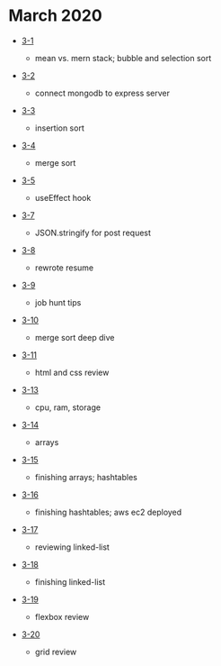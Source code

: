# March 2020

- [3-1](./days/3-1.md)
  - mean vs. mern stack; bubble and selection sort 

- [3-2](./days/3-2.md)
  - connect mongodb to express server

- [3-3](./days/3-3.md)
  - insertion sort

- [3-4](./days/3-4.md)
  - merge sort 

- [3-5](./days/3-5.md)
  - useEffect hook 

- [3-7](./days/3-7.md)
  - JSON.stringify for post request

- [3-8](./days/3-8.md)
  - rewrote resume

- [3-9](./days/3-9.md)
  - job hunt tips

- [3-10](./days/3-10.md)
  - merge sort deep dive

- [3-11](./days/3-11.md)
  - html and css review

- [3-13](./days/3-13.md)
  - cpu, ram, storage

- [3-14](./days/3-14.md)
  - arrays

- [3-15](./days/3-15.md)
  - finishing arrays; hashtables 

- [3-16](./days/3-16.md)
  - finishing hashtables; aws ec2 deployed

- [3-17](./days/3-17.md)
  - reviewing linked-list

- [3-18](./days/3-18.md)
  - finishing linked-list

- [3-19](./days/3-19.md)
  - flexbox review

- [3-20](./days/3-20.md)
  - grid review